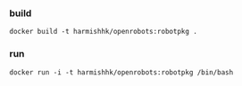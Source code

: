 ### build
```docker build -t harmishhk/openrobots:robotpkg .```

### run
```docker run -i -t harmishhk/openrobots:robotpkg /bin/bash```
